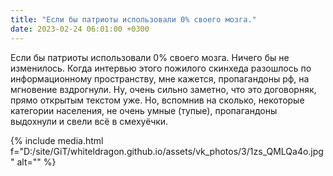```yaml
---
title: "Если бы патриоты использовали 0% своего мозга."
date: 2023-02-24 06:01:00 +0300
---
```


Если бы патриоты использовали 0% своего мозга.
Ничего бы не изменилось.
Когда интервью этого пожилого скинхеда разошлось по информационному пространству, мне кажется, пропагандоны рф, на мгновение вздрогнули. Ну, очень сильно заметно, что это договорняк, прямо открытым текстом уже. Но, вспомнив на сколько, некоторые категории населения, не очень умные (тупые), пропагандоны выдохнули и свели всё в смехуёчки.

{% include media.html f="D:/site/GiT/whiteldragon.github.io/assets/vk_photos/3/1zs_QMLQa4o.jpg" alt="" %}
